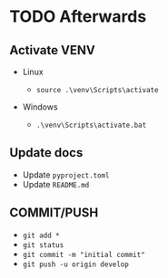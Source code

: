 # TODO Afterwards

## Activate VENV

- Linux

  - `source .\venv\Scripts\activate`

- Windows

  - `.\venv\Scripts\activate.bat`

## Update docs

- Update `pyproject.toml`
- Update `README.md`

## COMMIT/PUSH

- `git add *`
- `git status`
- `git commit -m "initial commit"`
- `git push -u origin develop`
